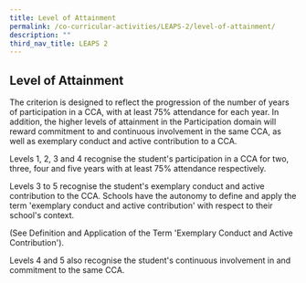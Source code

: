 ```yaml
---
title: Level of Attainment
permalink: /co-curricular-activities/LEAPS-2/level-of-attainment/
description: ""
third_nav_title: LEAPS 2
---
```



## Level of Attainment

The criterion is designed to reflect the progression of the number of years of participation in a CCA, with at least 75% attendance for each year. In addition, the higher levels of attainment in the Participation domain will reward commitment to and continuous involvement in the same CCA, as well as exemplary conduct and active contribution to a CCA. 

Levels 1, 2, 3 and 4 recognise the student's participation in a CCA for two, three, four and five years with at least 75% attendance respectively. 

Levels 3 to 5 recognise the student's exemplary conduct and active contribution to the CCA. Schools have the autonomy to define and apply the term 'exemplary conduct and active contribution' with respect to their school's context.

(See Definition and Application of the Term 'Exemplary Conduct and Active Contribution'). 

Levels 4 and 5 also recognise the student's continuous involvement in and commitment to the same CCA.